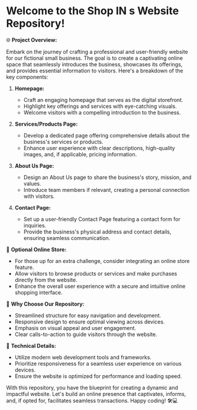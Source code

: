 
# Welcome to the Shop IN  s Website Repository!

🌐 **Project Overview:**

Embark on the journey of crafting a professional and user-friendly website for our fictional small business. The goal is to create a captivating online space that seamlessly introduces the business, showcases its offerings, and provides essential information to visitors. Here's a breakdown of the key components:

1. **Homepage:**
   - Craft an engaging homepage that serves as the digital storefront.
   - Highlight key offerings and services with eye-catching visuals.
   - Welcome visitors with a compelling introduction to the business.

2. **Services/Products Page:**
   - Develop a dedicated page offering comprehensive details about the business's services or products.
   - Enhance user experience with clear descriptions, high-quality images, and, if applicable, pricing information.

3. **About Us Page:**
   - Design an About Us page to share the business's story, mission, and values.
   - Introduce team members if relevant, creating a personal connection with visitors.

4. **Contact Page:**
   - Set up a user-friendly Contact Page featuring a contact form for inquiries.
   - Provide the business's physical address and contact details, ensuring seamless communication.

🛒 **Optional Online Store:**
   - For those up for an extra challenge, consider integrating an online store feature.
   - Allow visitors to browse products or services and make purchases directly from the website.
   - Enhance the overall user experience with a secure and intuitive online shopping interface.

🚀 **Why Choose Our Repository:**
   - Streamlined structure for easy navigation and development.
   - Responsive design to ensure optimal viewing across devices.
   - Emphasis on visual appeal and user engagement.
   - Clear calls-to-action to guide visitors through the website.

🔧 **Technical Details:**
   - Utilize modern web development tools and frameworks.
   - Prioritize responsiveness for a seamless user experience on various devices.
   - Ensure the website is optimized for performance and loading speed.

With this repository, you have the blueprint for creating a dynamic and impactful website. Let's build an online presence that captivates, informs, and, if opted for, facilitates seamless transactions. Happy coding! 🛠️💻
